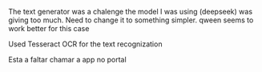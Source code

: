 The text generator was a chalenge the model I was using (deepseek) was giving too much. Need to change it to something simpler. qween seems to work better for this case

Used Tesseract OCR for the text recognization

Esta a faltar chamar a app no portal 
